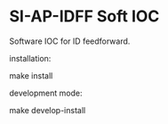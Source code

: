 # SI-AP-IDFF Soft IOC

Software IOC for ID feedforward.

installation:

 make install

development mode:

 make develop-install
